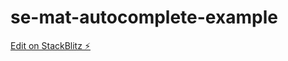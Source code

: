 # se-mat-autocomplete-example

[Edit on StackBlitz ⚡️](https://stackblitz.com/edit/se-mat-autocomplete-example)